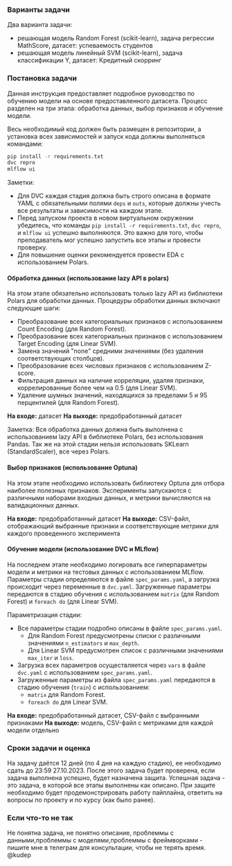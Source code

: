 ### Варианты задачи

Два варианта задачи:
- решающая модель Random Forest (scikit-learn), задача регрессии MathScore, датасет: успеваемость студентов
- решающая модель линейный SVM (scikit-learn), задача классификации Y, датасет: Кредитный скорринг


### Постановка задачи

Данная инструкция предоставляет подробное руководство по обучению модели на основе предоставленного датасета. Процесс разделен на три этапа: обработка данных, выбор признаков и обучение модели.

Весь необходимый код должен быть размещен в репозитории, а установка всех зависимостей и запуск кода должны выполняться командами:

```bash
pip install -r requirements.txt
dvc repro
mlflow ui
```

Заметки:
- Для DVC каждая стадия должна быть строго описана в формате YAML с обязательными полями `deps` и `outs`, которые должны учесть все результаты и зависимости на каждом этапе.
- Перед запуском проекта в новом виртуальном окружении убедитесь, что команды `pip install -r requirements.txt`, `dvc repro`, и `mlflow ui` успешно выполняются. Это важно для того, чтобы преподаватель мог успешно запустить все этапы и провести проверку.
- Для повышение оценки рекомендуется провести EDA с использованием Polars.

#### Обработка данных (использование lazy API в polars)

На этом этапе обязательно использовать только lazy API из библиотеки Polars для обработки данных. Процедуры обработки данных включают следующие шаги:

- Преобразование всех категориальных признаков с использованием Count Encoding (для Random Forest).
- Преобразование всех категориальных признаков с использованием Target Encoding (для Linear SVM).
- Замена значений "none" средними значениями (без удаления соответствующих столбцов).
- Преобразование всех числовых признаков с использованием Z-score.
- Фильтрация данных на наличие корреляции, удаляя признаки, коррелированные более чем на 0.5 (для Linear SVM).
- Удаление шумных значений, находящихся за пределами 5 и 95 перцентилей (для Random Forest).

**На входе:** датасет
**На выходе:** предобработанный датасет

Заметка: Вся обработка данных должна быть выполнена с использованием lazy API в библиотеке Polars, без использования Pandas. Так же на этой стадии нельзя использовать SKLearn (StandardScaler), все через Polars.

#### Выбор признаков (использование Optuna)

На этом этапе необходимо использовать библиотеку Optuna для отбора наиболее полезных признаков. Эксперименты запускаются с различными наборами входных данных, и метрики вычисляются на валидационных данных.

**На входе:** предобработанный датасет
**На выходе:** CSV-файл, отображающий выбранные признаки и соответствующие метрики для каждого проведенного эксперимента

#### Обучение модели (использование DVC и MLflow)

На последнем этапе необходимо логировать все гиперпараметры модели и метрики на тестовых данных с использованием MLflow. Параметры стадии определяются в файле `spec_params.yaml`, а загрузка происходит через переменные в `dvc.yaml`. Загруженные параметры передаются в стадию обучения с использованием `matrix` (для Random Forest) и `foreach do` (для Linear SVM).

Параметризация стадии:
- Все параметры стадии подробно описаны в файле `spec_params.yaml`.
    - Для Random Forest предусмотрены списки с различными значениями `n_estimators` и `max_depth`.
    - Для Linear SVM предусмотрен список с различными значениями `max_iter` и `loss`.
- Загрузка всех параметров осуществляется через `vars` в файле `dvc.yaml` с использованием `spec_params.yaml`.
- Загруженные параметры из файла `spec_params.yaml` передаются в стадию обучения (`train`) с использованием:
    - `matrix` для Random Forest.
    - `foreach do` для Linear SVM.

**На входе:** предобработанный датасет, CSV-файл с выбранными признаками
**На выходе:** модель, CSV-файл с метриками для каждой модели отдельно



### Сроки задачи и оценка
На задачу даётся 12 дней (по 4 дня на каждую стадию), ее необходимо сдать до 23:59 27.10.2023. После этого задача будет проверена, если задача выполнена успешно, будет назначена защита. Успешная задача - это задача, в которой все этапы выполнены как описано. При защите необходимо будет продемонстрировать работу пайплайна, ответить на вопросы по проекту и по курсу (как было ранее).


### Если что-то не так
Не понятна задача, не понятно описание, проблеммы с данными,проблеммы с моделями,проблеммы с фреймворками - пишите мне в телеграм для консультации, чтобы не терять время. @kudep